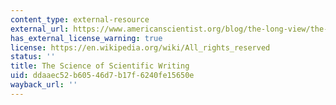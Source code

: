 ```yaml
---
content_type: external-resource
external_url: https://www.americanscientist.org/blog/the-long-view/the-science-of-scientific-writing
has_external_license_warning: true
license: https://en.wikipedia.org/wiki/All_rights_reserved
status: ''
title: The Science of Scientific Writing
uid: ddaaec52-b605-46d7-b17f-6240fe15650e
wayback_url: ''
---
```

